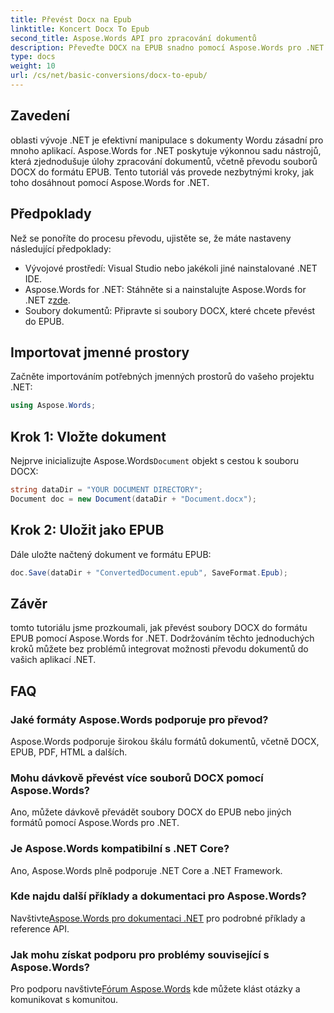 ```yaml
---
title: Převést Docx na Epub
linktitle: Koncert Docx To Epub
second_title: Aspose.Words API pro zpracování dokumentů
description: Převeďte DOCX na EPUB snadno pomocí Aspose.Words pro .NET. Postupujte podle našeho návodu pro bezproblémovou integraci do vašich aplikací .NET.
type: docs
weight: 10
url: /cs/net/basic-conversions/docx-to-epub/
---
```

## Zavedení

oblasti vývoje .NET je efektivní manipulace s dokumenty Wordu zásadní pro mnoho aplikací. Aspose.Words for .NET poskytuje výkonnou sadu nástrojů, která zjednodušuje úlohy zpracování dokumentů, včetně převodu souborů DOCX do formátu EPUB. Tento tutoriál vás provede nezbytnými kroky, jak toho dosáhnout pomocí Aspose.Words for .NET.

## Předpoklady

Než se ponoříte do procesu převodu, ujistěte se, že máte nastaveny následující předpoklady:
- Vývojové prostředí: Visual Studio nebo jakékoli jiné nainstalované .NET IDE.
- Aspose.Words for .NET: Stáhněte si a nainstalujte Aspose.Words for .NET z[zde](https://releases.aspose.com/words/net/).
- Soubory dokumentů: Připravte si soubory DOCX, které chcete převést do EPUB.

## Importovat jmenné prostory

Začněte importováním potřebných jmenných prostorů do vašeho projektu .NET:

```csharp
using Aspose.Words;
```

## Krok 1: Vložte dokument

 Nejprve inicializujte Aspose.Words`Document` objekt s cestou k souboru DOCX:

```csharp
string dataDir = "YOUR DOCUMENT DIRECTORY";
Document doc = new Document(dataDir + "Document.docx");
```

## Krok 2: Uložit jako EPUB

Dále uložte načtený dokument ve formátu EPUB:

```csharp
doc.Save(dataDir + "ConvertedDocument.epub", SaveFormat.Epub);
```

## Závěr

tomto tutoriálu jsme prozkoumali, jak převést soubory DOCX do formátu EPUB pomocí Aspose.Words for .NET. Dodržováním těchto jednoduchých kroků můžete bez problémů integrovat možnosti převodu dokumentů do vašich aplikací .NET.

## FAQ

### Jaké formáty Aspose.Words podporuje pro převod?
Aspose.Words podporuje širokou škálu formátů dokumentů, včetně DOCX, EPUB, PDF, HTML a dalších.

### Mohu dávkově převést více souborů DOCX pomocí Aspose.Words?
Ano, můžete dávkově převádět soubory DOCX do EPUB nebo jiných formátů pomocí Aspose.Words pro .NET.

### Je Aspose.Words kompatibilní s .NET Core?
Ano, Aspose.Words plně podporuje .NET Core a .NET Framework.

### Kde najdu další příklady a dokumentaci pro Aspose.Words?
 Navštivte[Aspose.Words pro dokumentaci .NET](https://reference.aspose.com/words/net/) pro podrobné příklady a reference API.

### Jak mohu získat podporu pro problémy související s Aspose.Words?
 Pro podporu navštivte[Fórum Aspose.Words](https://forum.aspose.com/c/words/8) kde můžete klást otázky a komunikovat s komunitou.
